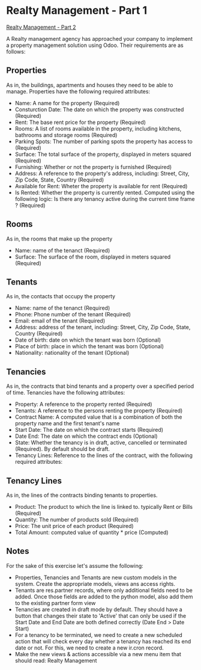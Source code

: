 # Realty Management - Part 1

[Realty Management - Part 2](./realty_management_2.md)

A Realty management agency has approached your company to implement a property management solution using Odoo. Their requirements are as follows:

## Properties

As in, the buildings, apartments and houses they need to be able to manage. Properties have the following required attributes:

-   Name: A name for the property (Required)
-   Consturction Date: The date on which the property was constructed (Required)
-   Rent: The base rent price for the property (Required)
-   Rooms: A list of rooms available in the property, including kitchens, bathrooms and storage rooms (Required)
-   Parking Spots: The number of parking spots the property has access to (Required)
-   Surface: The total surface of the property, displayed in meters squared (Required)
-   Furnishing: Whether or not the property is furnished (Required)
-   Address: A reference to the property's address, including: Street, City, Zip Code, State, Country (Required)
-   Available for Rent: Wheter the property is available for rent (Required)
-   Is Rented: Whether the property is currently rented. Computed using the following logic: Is there any tenancy active during the current time frame ? (Required)

## Rooms

As in, the rooms that make up the property

-   Name: name of the tenanct (Required)
-   Surface: The surface of the room, displayed in meters squared (Required)

## Tenants

As in, the contacts that occupy the property

-   Name: name of the tenanct (Required)
-   Phone: Phone number of the tenant (Required)
-   Email: email of the tenant (Required)
-   Address: address of the tenant, including: Street, City, Zip Code, State, Country (Required)
-   Date of birth: date on which the tenant was born (Optional)
-   Place of birth: place in which the tenant was born (Optional)
-   Nationality: nationality of the tenant (Optional)

## Tenancies

As in, the contracts that bind tenants and a property over a specified period of time. Tenancies have the following attributes:

-   Property: A reference to the property rented (Required)
-   Tenants: A reference to the persons renting the property (Required)
-   Contract Name: A computed value that is a combination of both the property name and the first tenant's name
-   Start Date: The date on which the contract starts (Required)
-   Date End: The date on which the contract ends (Optional)
-   State: Whether the tenancy is in draft, active, cancelled or terminated (Required). By default should be draft.
-   Tenancy Lines: Reference to the lines of the contract, with the following required attributes:

## Tenancy Lines

As in, the lines of the contracts binding tenants to properties.

-   Product: The product to which the line is linked to. typically Rent or Bills (Required)
-   Quantity: The number of products sold (Required)
-   Price: The unit price of each product (Required)
-   Total Amount: computed value of quantity \* price (Computed)

## Notes

For the sake of this exercise let's assume the following:

-   Properties, Tenancies and Tenants are new custom models in the system. Create the appropriate models, views ans access rights.
-   Tenants are res.partner records, where only additional fields need to be added. Once those fields are added to the python model, also add them to the existing partner form view
-   Tenancies are created in draft mode by default. They should have a button that changes their state to 'Active' that can only be used if the Start Date and End Date are both defined correctly (Date End > Date Start)
-   For a tenancy to be terminated, we need to create a new scheduled action that will check every day whether a tenancy has reached its end date or not. For this, we need to create a new ir.cron record.
-   Make the new views & actions accessible via a new menu item that should read: Realty Management

